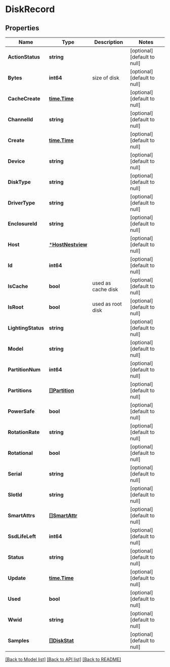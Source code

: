 # DiskRecord

## Properties
Name | Type | Description | Notes
------------ | ------------- | ------------- | -------------
**ActionStatus** | **string** |  | [optional] [default to null]
**Bytes** | **int64** | size of disk | [optional] [default to null]
**CacheCreate** | [**time.Time**](time.Time.md) |  | [optional] [default to null]
**ChannelId** | **string** |  | [optional] [default to null]
**Create** | [**time.Time**](time.Time.md) |  | [optional] [default to null]
**Device** | **string** |  | [optional] [default to null]
**DiskType** | **string** |  | [optional] [default to null]
**DriverType** | **string** |  | [optional] [default to null]
**EnclosureId** | **string** |  | [optional] [default to null]
**Host** | [***HostNestview**](Host_Nestview.md) |  | [optional] [default to null]
**Id** | **int64** |  | [optional] [default to null]
**IsCache** | **bool** | used as cache disk | [optional] [default to null]
**IsRoot** | **bool** | used as root disk | [optional] [default to null]
**LightingStatus** | **string** |  | [optional] [default to null]
**Model** | **string** |  | [optional] [default to null]
**PartitionNum** | **int64** |  | [optional] [default to null]
**Partitions** | [**[]Partition**](Partition.md) |  | [optional] [default to null]
**PowerSafe** | **bool** |  | [optional] [default to null]
**RotationRate** | **string** |  | [optional] [default to null]
**Rotational** | **bool** |  | [optional] [default to null]
**Serial** | **string** |  | [optional] [default to null]
**SlotId** | **string** |  | [optional] [default to null]
**SmartAttrs** | [**[]SmartAttr**](SmartAttr.md) |  | [optional] [default to null]
**SsdLifeLeft** | **int64** |  | [optional] [default to null]
**Status** | **string** |  | [optional] [default to null]
**Update** | [**time.Time**](time.Time.md) |  | [optional] [default to null]
**Used** | **bool** |  | [optional] [default to null]
**Wwid** | **string** |  | [optional] [default to null]
**Samples** | [**[]DiskStat**](DiskStat.md) |  | [optional] [default to null]

[[Back to Model list]](../README.md#documentation-for-models) [[Back to API list]](../README.md#documentation-for-api-endpoints) [[Back to README]](../README.md)


